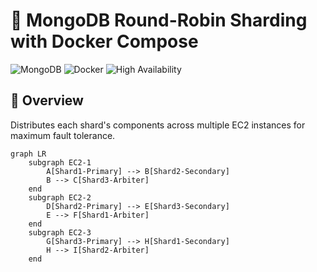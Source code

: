 # 🔄 MongoDB Round-Robin Sharding with Docker Compose

![MongoDB](https://img.shields.io/badge/MongoDB-7.0-green)
![Docker](https://img.shields.io/badge/Docker-24.0-blue)
![High Availability](https://img.shields.io/badge/HA-3--node-orange)

## 📌 Overview
Distributes each shard's components across multiple EC2 instances for maximum fault tolerance.

```mermaid
graph LR
    subgraph EC2-1
        A[Shard1-Primary] --> B[Shard2-Secondary]
        B --> C[Shard3-Arbiter]
    end
    subgraph EC2-2
        D[Shard2-Primary] --> E[Shard3-Secondary]
        E --> F[Shard1-Arbiter]
    end
    subgraph EC2-3
        G[Shard3-Primary] --> H[Shard1-Secondary]
        H --> I[Shard2-Arbiter]
    end
